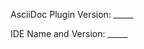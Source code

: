 <!-- Please fill out the following if you report a problem. It will help to find the cause of the issue. Otherwise please delete this text. Thanks! --> 

<!-- go to File -> Settings -> Plugins -> AsciiDoc and type in the version number you see -->
AsciiDoc Plugin Version: _____

<!-- go to Help -> About, click on 'Copy to Clipboard' and paste the contents of your clipboard here -->
IDE Name and Version: _____


